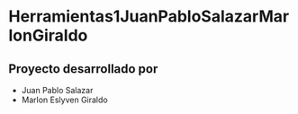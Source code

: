 # Herramientas1JuanPabloSalazarMarlonGiraldo

## Proyecto desarrollado por
- Juan Pablo Salazar
- Marlon Eslyven Giraldo

